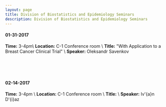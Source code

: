 ```yaml
---
layout: page
title: Division of Biostatistics and Epidemiology Seminars
description: Division of Biostatistics and Epidemiology Seminars
---
```

#### 01-31-2017
**Time:** 3-4pm\\
**Location:** C-1 Conference room \\
**Title:** "With Application to a Breast Cancer Clinical Trial" \\
**Speaker:** Oleksandr Savenkov

<br>
<br>
<br>

#### 02-14-2017
**Time:** 3-4pm \\
**Location:** C-1 Conference room \\
**Title:** \\
**Speaker:** Iv\'{a}n D\'{i}az
